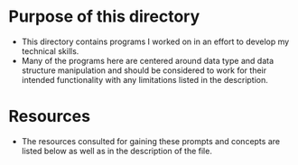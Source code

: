 <h1> Purpose of this directory </h1>

* This directory contains programs I worked on in an effort to develop my technical skills. 
* Many of the programs here are centered around data type and data structure manipulation and should be considered to work for their
intended functionality with any limitations listed in the description. 

<h1> Resources </h1>

* The resources consulted for gaining these prompts and concepts are listed below as well as in the description of the file.
